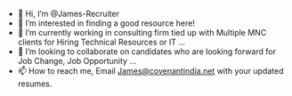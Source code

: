 - 👋 Hi, I’m @James-Recruiter
- 👀 I’m interested in finding a good resource here!
- 🌱 I’m currently working in consulting firm tied up with Multiple MNC clients for Hiring Technical Resources or IT ...
- 💞️ I’m looking to collaborate on candidates who are looking forward for Job Change, Job Opportunity ...
- 📫 How to reach me, Email James@covenantindia.net with your updated resumes.

<!---
James-Recruiter/James-Recruiter is a ✨ special ✨ repository because its `README.md` (this file) appears on your GitHub profile.
You can click the Preview link to take a look at your changes.
--->
